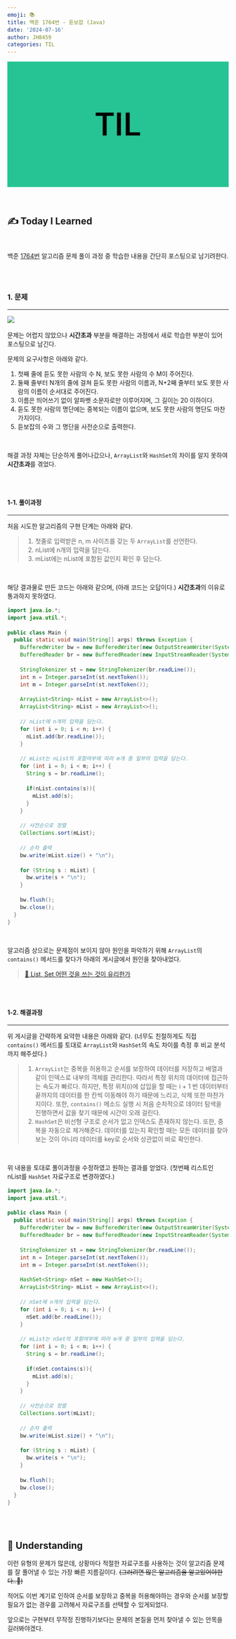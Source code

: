 ```yaml
---
emoji: 📚
title: 백준 1764번 - 듣보잡 (Java)
date: '2024-07-16'
author: JH8459
categories: TIL
---
```


![github-blog.png](../../assets/common/TIL.jpeg)

<br>

## ✍️ **T**oday **I** **L**earned

<br>

백준 <a href="https://www.acmicpc.net/problem/1764" target="_blank">1764번</a> 알고리즘 문제 풀이 과정 중 학습한 내용을 간단히 포스팅으로 남기려한다.

<br>
<br>

### 1. 문제

---

<img src="https://jh8459.s3.ap-northeast-2.amazonaws.com/blog/2024-07-16-TIL/question.png" />

<br>

문제는 어렵지 않았으나 <strong>시간초과</strong> 부분을 해결하는 과정에서 새로 학습한 부분이 있어 포스팅으로 남긴다.

문제의 요구사항은 아래와 같다.

1. 첫째 줄에 듣도 못한 사람의 수 N, 보도 못한 사람의 수 M이 주어진다.
2. 둘째 줄부터 N개의 줄에 걸쳐 듣도 못한 사람의 이름과, N+2째 줄부터 보도 못한 사람의 이름이 순서대로 주어진다.
3. 이름은 띄어쓰기 없이 알파벳 소문자로만 이루어지며, 그 길이는 20 이하이다.
4. 듣도 못한 사람의 명단에는 중복되는 이름이 없으며, 보도 못한 사람의 명단도 마찬가지이다.
5. 듣보잡의 수와 그 명단을 사전순으로 출력한다.

<br>

해결 과정 자체는 단순하게 풀어나갔으나, `ArrayList`와 `HashSet`의 차이를 알지 못하여 <strong>시간초과</strong>를 겪었다.

<br>
<br>

#### 1-1. 풀이과정

---

처음 시도한 알고리즘의 구현 단계는 아래와 같다.

> 1. 첫줄로 입력받은 n, m 사이즈를 갖는 두 `ArrayList`를 선언한다.
> 2. nList에 n개의 입력을 담는다.
> 3. mList에는 nList에 포함된 값인지 확인 후 담는다.

<br>

해당 결과물로 만든 코드는 아래와 같으며, (아래 코드는 오답이다.) <strong>시간초과</strong>의 이유로 통과하지 못하였다.

```java
import java.io.*;
import java.util.*;

public class Main {
  public static void main(String[] args) throws Exception {
    BufferedWriter bw = new BufferedWriter(new OutputStreamWriter(System.out));
    BufferedReader br = new BufferedReader(new InputStreamReader(System.in));

    StringTokenizer st = new StringTokenizer(br.readLine());
    int n = Integer.parseInt(st.nextToken());
    int m = Integer.parseInt(st.nextToken());

    ArrayList<String> nList = new ArrayList<>();
    ArrayList<String> mList = new ArrayList<>();

    // nList에 n개의 입력을 담는다.
    for (int i = 0; i < n; i++) {
      nList.add(br.readLine());
    }

    // mList는 nList의 포함여부에 따라 m개 중 일부의 입력을 담는다.
    for (int i = 0; i < m; i++) {
      String s = br.readLine();

      if(nList.contains(s)){
        mList.add(s);
      }
    }

    // 사전순으로 정렬
    Collections.sort(mList);

    // 순차 출력
    bw.write(mList.size() + "\n");

    for (String s : mList) {
      bw.write(s + "\n");
    }

    bw.flush();
    bw.close();
  }
}
```

<br>

알고리즘 상으로는 문제점이 보이지 않아 원인을 파악하기 위해 `ArrayList`의 `contains()` 메서드를 찾다가 아래의 게시글에서 원인을 찾아내었다.

> <a href="https://hanul-dev.netlify.app/java/list,-set-%EC%96%B4%EB%96%A4-%EA%B2%83%EC%9D%84-%EC%93%B0%EB%8A%94-%EA%B2%83%EC%9D%B4-%EC%9C%A0%EB%A6%AC%ED%95%9C%EA%B0%80/" target="_blank">📌 List, Set 어떤 것을 쓰는 것이 유리한가</a>

<br>
<br>

#### 1-2. 해결과정

---

위 게시글을 간략하게 요약한 내용은 아래와 같다. (너무도 친절하게도 직접 `contains()` 메서드를 토대로 `ArrayList`와 `HashSet`의 속도 차이를 측정 후 비교 분석까지 해주셨다.)

> 1. `ArrayList`는 중복을 허용하고 순서를 보장하여 데이터를 저장하고 배열과 같이 인덱스로 내부의 객체를 관리한다. 따라서 특정 위치의 데이터에 접근하는 속도가 빠르다. 하지만, 특정 위치(i)에 삽입을 할 때는 i + 1 번 데이터부터 끝까지의 데이터를 한 칸씩 이동해야 하기 때문에 느리고, 삭제 또한 마찬가지이다. 또한, `contains()` 메소드 실행 시 처음 순차적으로 데이터 탐색을 진행하면서 값을 찾기 때문에 시간이 오래 걸린다.
> 2. `HashSet`은 비선형 구조로 순서가 없고 인덱스도 존재하지 않는다. 또한, 중복을 자동으로 제거해준다. 데이터를 있는지 확인할 때는 모든 데이터를 찾아보는 것이 아니라 데이터를 key로 순서와 상관없이 바로 확인한다.

<br>

위 내용을 토대로 풀이과정을 수정하였고 원하는 결과를 얻었다. (첫번째 리스트인 nList를 `HashSet` 자료구조로 변경하였다.)

``` java
import java.io.*;
import java.util.*;

public class Main {
  public static void main(String[] args) throws Exception {
    BufferedWriter bw = new BufferedWriter(new OutputStreamWriter(System.out));
    BufferedReader br = new BufferedReader(new InputStreamReader(System.in));

    StringTokenizer st = new StringTokenizer(br.readLine());
    int n = Integer.parseInt(st.nextToken());
    int m = Integer.parseInt(st.nextToken());

    HashSet<String> nSet = new HashSet<>();
    ArrayList<String> mList = new ArrayList<>();

    // nSet에 n개의 입력을 담는다.
    for (int i = 0; i < n; i++) {
      nSet.add(br.readLine());
    }

    // mList는 nSet의 포함여부에 따라 m개 중 일부의 입력을 담는다.
    for (int i = 0; i < m; i++) {
      String s = br.readLine();

      if(nSet.contains(s)){
        mList.add(s);
      }
    }

    // 사전순으로 정렬
    Collections.sort(mList);

    // 순차 출력
    bw.write(mList.size() + "\n");

    for (String s : mList) {
      bw.write(s + "\n");
    }

    bw.flush();
    bw.close();
  }
}
```

<br>
<br>

## 🤔 Understanding

이런 유형의 문제가 많은데, 상황마다 적절한 자료구조를 사용하는 것이 알고리즘 문제를 잘 풀어낼 수 있는 가장 빠른 지름길이다. <del>(그러려면 많은 알고리즘을 알고있어야한다..🥲)</del>

적어도 이번 계기로 인하여 순서를 보장하고 중복을 허용해야하는 경우와 순서를 보장할 필요가 없는 경우를 고려해서 자료구조를 선택할 수 있게되었다.

앞으로는 구현부터 무작정 진행하기보다는 문제의 본질을 먼저 찾아낼 수 있는 안목을 길러봐야겠다.

<br>
<br>

